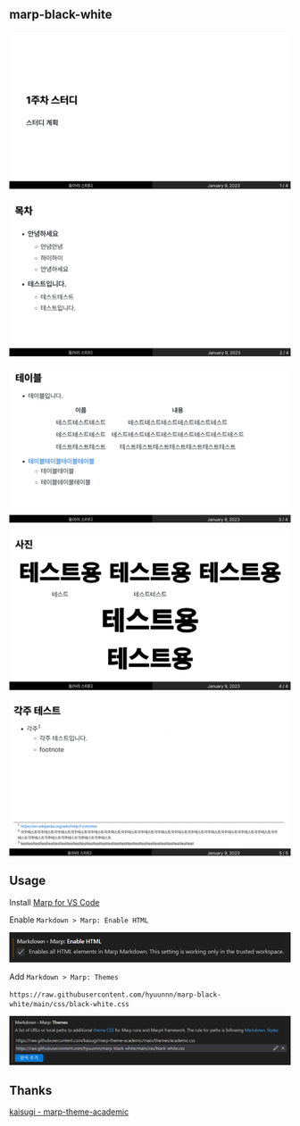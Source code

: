 ## marp-black-white

![1](images/1.png)

![2](images/2.png)

![3](images/3.png)

![4](images/4.png)

![5_1](images/5_1.png)

## Usage

Install <a href="https://marketplace.visualstudio.com/items?itemName=marp-team.marp-vscode">Marp for VS Code</a>

Enable `Markdown > Marp: Enable HTML`

![enable](images/enable_html.png)

Add `Markdown > Marp: Themes`

`https://raw.githubusercontent.com/hyuunnn/marp-black-white/main/css/black-white.css`

![enable_theme](images/enable_theme.png)

## Thanks

<a href="https://github.com/kaisugi/marp-theme-academic">kaisugi - marp-theme-academic</a>
